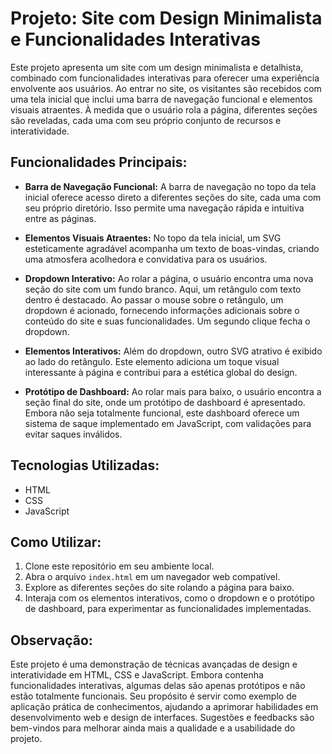 # Projeto: Site com Design Minimalista e Funcionalidades Interativas

Este projeto apresenta um site com um design minimalista e detalhista, combinado com funcionalidades interativas para oferecer uma experiência envolvente aos usuários. Ao entrar no site, os visitantes são recebidos com uma tela inicial que inclui uma barra de navegação funcional e elementos visuais atraentes. À medida que o usuário rola a página, diferentes seções são reveladas, cada uma com seu próprio conjunto de recursos e interatividade.

## Funcionalidades Principais:

- **Barra de Navegação Funcional:** A barra de navegação no topo da tela inicial oferece acesso direto a diferentes seções do site, cada uma com seu próprio diretório. Isso permite uma navegação rápida e intuitiva entre as páginas.

- **Elementos Visuais Atraentes:** No topo da tela inicial, um SVG esteticamente agradável acompanha um texto de boas-vindas, criando uma atmosfera acolhedora e convidativa para os usuários.

- **Dropdown Interativo:** Ao rolar a página, o usuário encontra uma nova seção do site com um fundo branco. Aqui, um retângulo com texto dentro é destacado. Ao passar o mouse sobre o retângulo, um dropdown é acionado, fornecendo informações adicionais sobre o conteúdo do site e suas funcionalidades. Um segundo clique fecha o dropdown.

- **Elementos Interativos:** Além do dropdown, outro SVG atrativo é exibido ao lado do retângulo. Este elemento adiciona um toque visual interessante à página e contribui para a estética global do design.

- **Protótipo de Dashboard:** Ao rolar mais para baixo, o usuário encontra a seção final do site, onde um protótipo de dashboard é apresentado. Embora não seja totalmente funcional, este dashboard oferece um sistema de saque implementado em JavaScript, com validações para evitar saques inválidos.

## Tecnologias Utilizadas:

- HTML
- CSS
- JavaScript

## Como Utilizar:

1. Clone este repositório em seu ambiente local.
2. Abra o arquivo `index.html` em um navegador web compatível.
3. Explore as diferentes seções do site rolando a página para baixo.
4. Interaja com os elementos interativos, como o dropdown e o protótipo de dashboard, para experimentar as funcionalidades implementadas.

## Observação:

Este projeto é uma demonstração de técnicas avançadas de design e interatividade em HTML, CSS e JavaScript. Embora contenha funcionalidades interativas, algumas delas são apenas protótipos e não estão totalmente funcionais. Seu propósito é servir como exemplo de aplicação prática de conhecimentos, ajudando a aprimorar habilidades em desenvolvimento web e design de interfaces. Sugestões e feedbacks são bem-vindos para melhorar ainda mais a qualidade e a usabilidade do projeto.